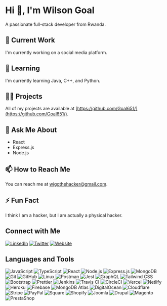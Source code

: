 # Hi 👋, I'm Wilson Goal

A passionate full-stack developer from Rwanda.

## 🔭 Current Work

I'm currently working on a social media platform.

## 🌱 Learning

I'm currently learning Java, C++, and Python.

## 👨‍💻 Projects

All of my projects are available at [https://github.com/Goal651/](https://github.com/Goal651/).

## 💬 Ask Me About

- React
- Express.js
- Node.js

## 📫 How to Reach Me

You can reach me at [wigothehacker@gmail.com](mailto:wigothehacker@gmail.com).

## ⚡ Fun Fact

I think I am a hacker, but I am actually a physical hacker.

## Connect with Me

[![LinkedIn](https://img.shields.io/badge/LinkedIn-0077B5?style=flat-square&logo=linkedin)](https://www.linkedin.com/in/wilson-goal-bugiri/)
[![Twitter](https://img.shields.io/badge/Twitter-1DA1F2?style=flat-square&logo=twitter)](https://twitter.com/WilsonGoalBugiri)
[![Website](https://img.shields.io/badge/Website-000000?style=flat-square&logo=github)](https://iamwilsongoal.com)

## Languages and Tools

![JavaScript](https://img.shields.io/badge/JavaScript-ES6+-F7DF1E?style=flat-square&logo=javascript)
![TypeScript](https://img.shields.io/badge/TypeScript-3178C6?style=flat-square&logo=typescript)
![React](https://img.shields.io/badge/React-61DAFB?style=flat-square&logo=react)
![Node.js](https://img.shields.io/badge/Node.js-339933?style=flat-square&logo=node.js)
![Express.js](https://img.shields.io/badge/Express.js-000000?style=flat-square&logo=express)
![MongoDB](https://img.shields.io/badge/MongoDB-47A248?style=flat-square&logo=mongodb)
![Git](https://img.shields.io/badge/Git-F05032?style=flat-square&logo=git)
![GitHub](https://img.shields.io/badge/GitHub-181717?style=flat-square&logo=github)
![Linux](https://img.shields.io/badge/Linux-FCC624?style=flat-square&logo=linux)
![Postman](https://img.shields.io/badge/Postman-FF6C37?style=flat-square&logo=postman)
![Jest](https://img.shields.io/badge/Jest-C21325?style=flat-square&logo=jest)
![GraphQL](https://img.shields.io/badge/GraphQL-E10098?style=flat-square&logo=graphql)
![Tailwind CSS](https://img.shields.io/badge/Tailwind%20CSS-06B6D4?style=flat-square&logo=tailwind-css)
![Bootstrap](https://img.shields.io/badge/Bootstrap-7952B3?style=flat-square&logo=bootstrap)
![Prettier](https://img.shields.io/badge/Prettier-F7B93E?style=flat-square&logo=prettier)
![Jenkins](https://img.shields.io/badge/Jenkins-D24939?style=flat-square&logo=jenkins)
![Travis CI](https://img.shields.io/badge/Travis%20CI-3EAAAF?style=flat-square&logo=travis-ci)
![CircleCI](https://img.shields.io/badge/CircleCI-343434?style=flat-square&logo=circleci)
![Vercel](https://img.shields.io/badge/Vercel-000000?style=flat-square&logo=vercel)
![Netlify](https://img.shields.io/badge/Netlify-00C7B7?style=flat-square&logo=netlify)
![Heroku](https://img.shields.io/badge/Heroku-430098?style=flat-square&logo=heroku)
![Firebase](https://img.shields.io/badge/Firebase-FFCA28?style=flat-square&logo=firebase)
![MongoDB Atlas](https://img.shields.io/badge/MongoDB%20Atlas-47A248?style=flat-square&logo=mongodb)
![DigitalOcean](https://img.shields.io/badge/DigitalOcean-0080FF?style=flat-square&logo=digitalocean)
![Cloudflare](https://img.shields.io/badge/Cloudflare-F38020?style=flat-square&logo=cloudflare)
![Stripe](https://img.shields.io/badge/Stripe-008CDD?style=flat-square&logo=stripe)
![PayPal](https://img.shields.io/badge/PayPal-003087?style=flat-square&logo=paypal)
![Square](https://img.shields.io/badge/Square-000000?style=flat-square&logo=square)
![Shopify](https://img.shields.io/badge/Shopify-96BF47?style=flat-square&logo=shopify)
![Joomla](https://img.shields.io/badge/Joomla-2C6BB2?style=flat-square&logo=joomla)
![Drupal](https://img.shields.io/badge/Drupal-0678BE?style=flat-square&logo=drupal)
![Magento](https://img.shields.io/badge/Magento-EE6728?style=flat-square&logo=magento)
![PrestaShop](https://img.shields.io/badge/PrestaShop-1A1A1A?style=flat-square&logo=prestashop)
